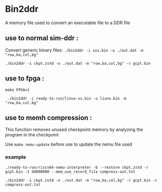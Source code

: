 # Bin2ddr
A memory file used to convert an executable file to a DDR file

## use to normal sim-ddr :
Convert generic binary files:
`./bin2ddr -i xxx.bin -o ./out.dat -m "row,ba,col,bg" `

`./bin2ddr -i ckpt.zstd -o ./out.dat -m "row,ba,col,bg" -r gcpt.bin`

## use to fpga :

`make FPGA=1`

` ./bin2ddr -i ready-to-run/linux-xs.bin -o liunx.bin -m "row,ba,col,bg"`

## use to memh compression :
This function removes unused checkpoint memory by analyzing the program in the checkpoint

Use `make nemu-update` before use to update the nemu file used

### example
`./ready-to-run/riscv64-nemu-interpreter -b --restore ckpt.zstd -r gcpt.bin -I 40000000 --mem_use_record_file compress-out.txt`

`./bin2ddr -i ckpt.zstd -o ./out.dat -m "row,ba,col,bg" -r gcpt.bin -c compress-out.txt`
